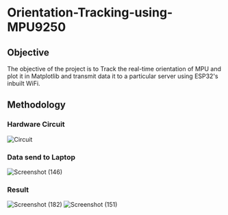 # Orientation-Tracking-using-MPU9250
## Objective
The objective of the project is to Track the real-time orientation of MPU and plot it in Matplotlib and transmit data it to a particular server using ESP32's inbuilt WiFi.
## Methodology
### Hardware Circuit
![Circuit](https://github.com/user-attachments/assets/c761e26e-3715-48a0-96f6-a026a0ee8613)
### Data send to Laptop
![Screenshot (146)](https://github.com/user-attachments/assets/7c57ab58-645f-421b-aad4-da6015c34b3a)
### Result
![Screenshot (182)](https://github.com/user-attachments/assets/f755fdde-9787-48da-bfcd-024676beda37)
![Screenshot (151)](https://github.com/user-attachments/assets/1e45f6cf-5e41-4679-a642-efe670eef32c)
